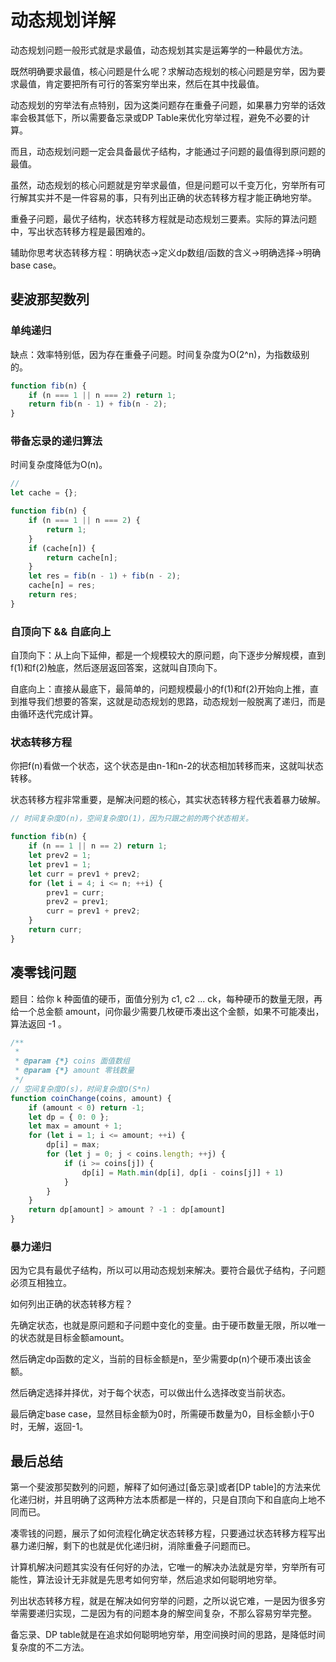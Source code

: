 # 动态规划详解

动态规划问题一般形式就是求最值，动态规划其实是运筹学的一种最优方法。

既然明确要求最值，核心问题是什么呢？求解动态规划的核心问题是穷举，因为要求最值，肯定要把所有可行的答案穷举出来，然后在其中找最值。

动态规划的穷举法有点特别，因为这类问题存在重叠子问题，如果暴力穷举的话效率会极其低下，所以需要备忘录或DP Table来优化穷举过程，避免不必要的计算。

而且，动态规划问题一定会具备最优子结构，才能通过子问题的最值得到原问题的最值。

虽然，动态规划的核心问题就是穷举求最值，但是问题可以千变万化，穷举所有可行解其实并不是一件容易的事，只有列出正确的状态转移方程才能正确地穷举。

重叠子问题，最优子结构，状态转移方程就是动态规划三要素。实际的算法问题中，写出状态转移方程是最困难的。

辅助你思考状态转移方程：明确状态->定义dp数组/函数的含义->明确选择->明确base case。

## 斐波那契数列

### 单纯递归

缺点：效率特别低，因为存在重叠子问题。时间复杂度为O(2^n)，为指数级别的。

```js
function fib(n) {
    if (n === 1 || n === 2) return 1;
    return fib(n - 1) + fib(n - 2);
}
```

### 带备忘录的递归算法

时间复杂度降低为O(n)。

```js
//
let cache = {};

function fib(n) {
    if (n === 1 || n === 2) {
        return 1;
    }
    if (cache[n]) {
        return cache[n];
    }
    let res = fib(n - 1) + fib(n - 2);
    cache[n] = res;
    return res;
}
```

### 自顶向下 && 自底向上

自顶向下：从上向下延伸，都是一个规模较大的原问题，向下逐步分解规模，直到f(1)和f(2)触底，然后逐层返回答案，这就叫自顶向下。

自底向上：直接从最底下，最简单的，问题规模最小的f(1)和f(2)开始向上推，直到推导我们想要的答案，这就是动态规划的思路，动态规划一般脱离了递归，而是由循环迭代完成计算。

### 状态转移方程

你把f(n)看做一个状态，这个状态是由n-1和n-2的状态相加转移而来，这就叫状态转移。

状态转移方程非常重要，是解决问题的核心，其实状态转移方程代表着暴力破解。

```js
// 时间复杂度O(n)，空间复杂度O(1)，因为只跟之前的两个状态相关。

function fib(n) {
    if (n == 1 || n == 2) return 1;
    let prev2 = 1;
    let prev1 = 1;
    let curr = prev1 + prev2;
    for (let i = 4; i <= n; ++i) {
        prev1 = curr;
        prev2 = prev1;
        curr = prev1 + prev2;
    }
    return curr;
}
```

## 凑零钱问题

题目：给你 k 种面值的硬币，面值分别为 c1, c2 ... ck，每种硬币的数量无限，再给一个总金额 amount，问你最少需要几枚硬币凑出这个金额，如果不可能凑出，算法返回 -1 。

```js
/**
 * 
 * @param {*} coins 面值数组
 * @param {*} amount 零钱数量
 */
// 空间复杂度O(s)，时间复杂度O(S*n)
function coinChange(coins, amount) {
    if (amount < 0) return -1;
    let dp = { 0: 0 };
    let max = amount + 1;
    for (let i = 1; i <= amount; ++i) {
        dp[i] = max;
        for (let j = 0; j < coins.length; ++j) {
            if (i >= coins[j]) {
                dp[i] = Math.min(dp[i], dp[i - coins[j]] + 1)
            }
        }
    }
    return dp[amount] > amount ? -1 : dp[amount]
}
```

### 暴力递归

因为它具有最优子结构，所以可以用动态规划来解决。要符合最优子结构，子问题必须互相独立。

如何列出正确的状态转移方程？

先确定状态，也就是原问题和子问题中变化的变量。由于硬币数量无限，所以唯一的状态就是目标金额amount。

然后确定dp函数的定义，当前的目标金额是n，至少需要dp(n)个硬币凑出该金额。

然后确定选择并择优，对于每个状态，可以做出什么选择改变当前状态。

最后确定base case，显然目标金额为0时，所需硬币数量为0，目标金额小于0时，无解，返回-1。

## 最后总结

第一个斐波那契数列的问题，解释了如何通过[备忘录]或者[DP table]的方法来优化递归树，并且明确了这两种方法本质都是一样的，只是自顶向下和自底向上地不同而已。

凑零钱的问题，展示了如何流程化确定状态转移方程，只要通过状态转移方程写出暴力递归解，剩下的也就是优化递归树，消除重叠子问题而已。

计算机解决问题其实没有任何好的办法，它唯一的解决办法就是穷举，穷举所有可能性，算法设计无非就是先思考如何穷举，然后追求如何聪明地穷举。

列出状态转移方程，就是在解决如何穷举的问题，之所以说它难，一是因为很多穷举需要递归实现，二是因为有的问题本身的解空间复杂，不那么容易穷举完整。

备忘录、DP table就是在追求如何聪明地穷举，用空间换时间的思路，是降低时间复杂度的不二方法。

